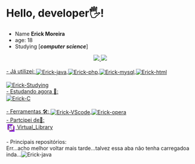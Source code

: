 # Hello, developer🖐!

- Name **Erick Moreira**
- age: 18
- Studying [***computer science***]

<div align="center">
  <a href="https://github.com/ErickMoreira13">
  <img height="180em" src="https://github-readme-stats.vercel.app/api?username=ErickMoreira13&show_icons=true&theme=dark&include_all_commits=true&count_private=true"/>
  <img height="180em" src="https://github-readme-stats.vercel.app/api/top-langs/?username=ErickMoreira13&layout=compact&langs_count=7&theme=dark"/>
</div>
  
<div style="display: inline_block"><br>
  - Já utilizei:
  <img align="center" alt="Erick-java" height="30" width="40" src="https://cdn.jsdelivr.net/gh/devicons/devicon/icons/java/java-original.svg">
  <img align="center" alt="Erick-php" height="30" width="40" src="https://cdn.jsdelivr.net/gh/devicons/devicon/icons/php/php-plain.svg">
  <img align="center" alt="Erick-mysql" height="30" width="40" src="https://cdn.jsdelivr.net/gh/devicons/devicon/icons/mysql/mysql-original.svg">
  <img align="center" alt="Erick-html" height="30" width="40" src="https://cdn.jsdelivr.net/gh/devicons/devicon/icons/html5/html5-original.svg">
  <br/>
 </div>
  </br>
 <div>
   <img align="center" alt="Erick-Studying" width="500" src="https://i.pinimg.com/originals/23/60/17/2360177deef4dcbf5b029f3b97b3448b.jpg"/>
   <br/>- Estudando agora 📕:<br/> 
   <img align="center" alt="Erick-C" height="30" width="40" src="https://cdn.jsdelivr.net/gh/devicons/devicon/icons/c/c-original.svg">
 </div> 
 
  <div>
  <br/>
  - Ferramentas 🛠:
   <img align="center" alt="Erick-VScode" height="30" width="40" src="https://cdn.jsdelivr.net/gh/devicons/devicon/icons/vscode/vscode-original.svg">
   <img align="center" alt="Erick-opera" height="30" width="40" src="https://cdn.jsdelivr.net/gh/devicons/devicon/icons/opera/opera-original.svg">
  </div>
  
  <div>
    - Partcipei de🤝: <br/>
    <img align="center" alt="Erick-vlicon" height="25" width="25" src="https://github.com/LoopMon/virtual_library/blob/master/views/img/icone-grande.png">
    <a href="https://github.com/LoopMon/virtual_library.git">Virtual_Library<a> <br/>
  </div>
  
  <div>
  <br/>- Principais repositórios: <br/>
    Err...acho melhor voltar mais tarde...talvez essa aba não tenha carregadoa inda...<img alt="Erick-java" height="15" width="15" src="https://user-images.githubusercontent.com/92134629/197406530-0977856d-e49b-4147-a806-814460dc3b2d.png">
  </div>
  
  
          
          
  
  
 
